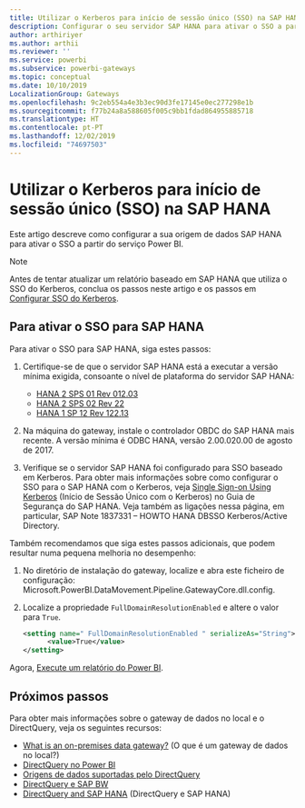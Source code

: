 ```yaml
---
title: Utilizar o Kerberos para início de sessão único (SSO) na SAP HANA
description: Configurar o seu servidor SAP HANA para ativar o SSO a partir do serviço Power BI
author: arthiriyer
ms.author: arthii
ms.reviewer: ''
ms.service: powerbi
ms.subservice: powerbi-gateways
ms.topic: conceptual
ms.date: 10/10/2019
LocalizationGroup: Gateways
ms.openlocfilehash: 9c2eb554a4e3b3ec90d3fe17145e0ec277298e1b
ms.sourcegitcommit: f77b24a8a588605f005c9bb1fdad864955885718
ms.translationtype: HT
ms.contentlocale: pt-PT
ms.lasthandoff: 12/02/2019
ms.locfileid: "74697503"
---
```

# <a name="use-kerberos-for-single-sign-on-sso-to-sap-hana"></a>Utilizar o Kerberos para início de sessão único (SSO) na SAP HANA

Este artigo descreve como configurar a sua origem de dados SAP HANA para ativar o SSO a partir do serviço Power BI.

> [!NOTE]
> Antes de tentar atualizar um relatório baseado em SAP HANA que utiliza o SSO do Kerberos, conclua os passos neste artigo e os passos em [Configurar SSO do Kerberos](service-gateway-sso-kerberos.md).

## <a name="enable-sso-for-sap-hana"></a>Para ativar o SSO para SAP HANA

Para ativar o SSO para SAP HANA, siga estes passos:

1. Certifique-se de que o servidor SAP HANA está a executar a versão mínima exigida, consoante o nível de plataforma do servidor SAP HANA:
   - [HANA 2 SPS 01 Rev 012.03](https://launchpad.support.sap.com/#/notes/2557386)
   - [HANA 2 SPS 02 Rev 22](https://launchpad.support.sap.com/#/notes/2547324)
   - [HANA 1 SP 12 Rev 122.13](https://launchpad.support.sap.com/#/notes/2528439)

2. Na máquina do gateway, instale o controlador OBDC do SAP HANA mais recente. A versão mínima é ODBC HANA, versão 2.00.020.00 de agosto de 2017.

3. Verifique se o servidor SAP HANA foi configurado para SSO baseado em Kerberos. Para obter mais informações sobre como configurar o SSO para o SAP HANA com o Kerberos, veja [Single Sign-on Using Kerberos](https://help.sap.com/viewer/b3ee5778bc2e4a089d3299b82ec762a7/2.0.03/1885fad82df943c2a1974f5da0eed66d.html) (Início de Sessão Único com o Kerberos) no Guia de Segurança do SAP HANA. Veja também as ligações nessa página, em particular, SAP Note 1837331 – HOWTO HANA DBSSO Kerberos/Active Directory.

Também recomendamos que siga estes passos adicionais, que podem resultar numa pequena melhoria no desempenho:

1. No diretório de instalação do gateway, localize e abra este ficheiro de configuração: Microsoft.PowerBI.DataMovement.Pipeline.GatewayCore.dll.config.

2. Localize a propriedade `FullDomainResolutionEnabled` e altere o valor para `True`.

    ```xml
    <setting name=" FullDomainResolutionEnabled " serializeAs="String">
          <value>True</value>
    </setting>
    ```

Agora, [Execute um relatório do Power BI](service-gateway-sso-kerberos.md#run-a-power-bi-report).

## <a name="next-steps"></a>Próximos passos

Para obter mais informações sobre o gateway de dados no local e o DirectQuery, veja os seguintes recursos:

* [What is an on-premises data gateway?](/data-integration/gateway/service-gateway-onprem) (O que é um gateway de dados no local?)
* [DirectQuery no Power BI](desktop-directquery-about.md)
* [Origens de dados suportadas pelo DirectQuery](desktop-directquery-data-sources.md)
* [DirectQuery e SAP BW](desktop-directquery-sap-bw.md)
* [DirectQuery and SAP HANA](desktop-directquery-sap-hana.md) (DirectQuery e SAP HANA)
